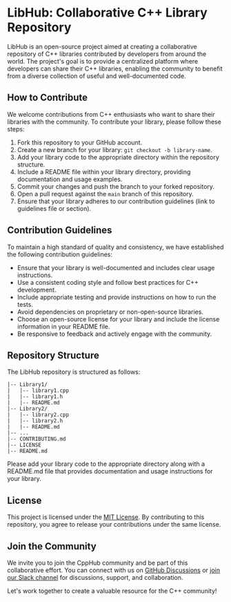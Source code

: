 # LibHub: Collaborative C++ Library Repository

LibHub is an open-source project aimed at creating a collaborative repository of C++ libraries contributed by developers from around the world. The project's goal is to provide a centralized platform where developers can share their C++ libraries, enabling the community to benefit from a diverse collection of useful and well-documented code.

## How to Contribute

We welcome contributions from C++ enthusiasts who want to share their libraries with the community. To contribute your library, please follow these steps:

1. Fork this repository to your GitHub account.
2. Create a new branch for your library: `git checkout -b library-name`.
3. Add your library code to the appropriate directory within the repository structure.
4. Include a README file within your library directory, providing documentation and usage examples.
5. Commit your changes and push the branch to your forked repository.
6. Open a pull request against the `main` branch of this repository.
7. Ensure that your library adheres to our contribution guidelines (link to guidelines file or section).

## Contribution Guidelines

To maintain a high standard of quality and consistency, we have established the following contribution guidelines:

- Ensure that your library is well-documented and includes clear usage instructions.
- Use a consistent coding style and follow best practices for C++ development.
- Include appropriate testing and provide instructions on how to run the tests.
- Avoid dependencies on proprietary or non-open-source libraries.
- Choose an open-source license for your library and include the license information in your README file.
- Be responsive to feedback and actively engage with the community.

## Repository Structure

The LibHub repository is structured as follows:

```
|-- Library1/
|   |-- library1.cpp
|   |-- library1.h
|   |-- README.md
|-- Library2/
|   |-- library2.cpp
|   |-- library2.h
|   |-- README.md
|-- ...
|-- CONTRIBUTING.md
|-- LICENSE
|-- README.md

```

Please add your library code to the appropriate directory along with a README.md file that provides documentation and usage instructions for your library.

## License

This project is licensed under the [MIT License](LICENSE). By contributing to this repository, you agree to release your contributions under the same license.

## Join the Community

We invite you to join the CppHub community and be part of this collaborative effort. You can connect with us on [GitHub Discussions](link-to-discussions) or [join our Slack channel](link-to-slack) for discussions, support, and collaboration.

Let's work together to create a valuable resource for the C++ community!

